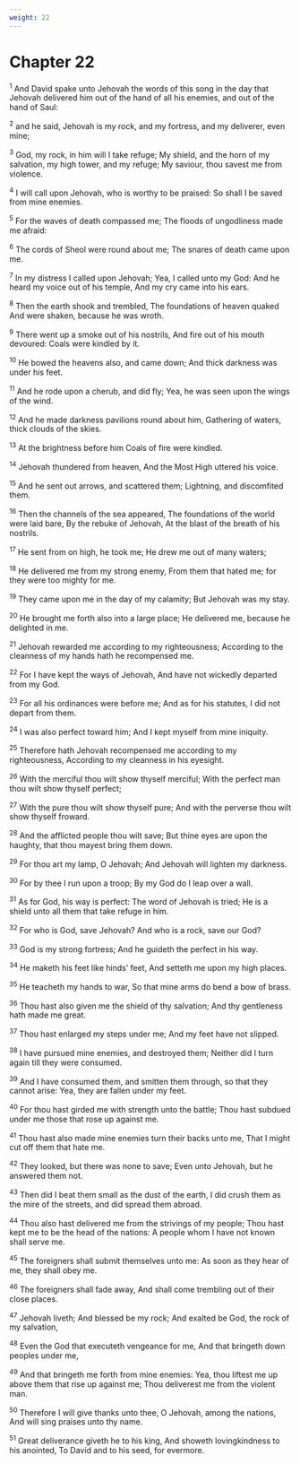 ```yaml
---
weight: 22
---
```


# Chapter 22

<sup>1</sup> And David spake unto Jehovah the words of this song in the day that Jehovah delivered him out of the hand of all his enemies, and out of the hand of Saul: 

<sup>2</sup> and he said, Jehovah is my rock, and my fortress, and my deliverer, even mine; 

<sup>3</sup> God, my rock, in him will I take refuge; My shield, and the horn of my salvation, my high tower, and my refuge; My saviour, thou savest me from violence. 

<sup>4</sup> I will call upon Jehovah, who is worthy to be praised: So shall I be saved from mine enemies. 

<sup>5</sup> For the waves of death compassed me; The floods of ungodliness made me afraid: 

<sup>6</sup> The cords of Sheol were round about me; The snares of death came upon me. 

<sup>7</sup> In my distress I called upon Jehovah; Yea, I called unto my God: And he heard my voice out of his temple, And my cry came into his ears. 

<sup>8</sup> Then the earth shook and trembled, The foundations of heaven quaked And were shaken, because he was wroth. 

<sup>9</sup> There went up a smoke out of his nostrils, And fire out of his mouth devoured: Coals were kindled by it. 

<sup>10</sup> He bowed the heavens also, and came down; And thick darkness was under his feet. 

<sup>11</sup> And he rode upon a cherub, and did fly; Yea, he was seen upon the wings of the wind. 

<sup>12</sup> And he made darkness pavilions round about him, Gathering of waters, thick clouds of the skies. 

<sup>13</sup> At the brightness before him Coals of fire were kindled. 

<sup>14</sup> Jehovah thundered from heaven, And the Most High uttered his voice. 

<sup>15</sup> And he sent out arrows, and scattered them; Lightning, and discomfited them. 

<sup>16</sup> Then the channels of the sea appeared, The foundations of the world were laid bare, By the rebuke of Jehovah, At the blast of the breath of his nostrils. 

<sup>17</sup> He sent from on high, he took me; He drew me out of many waters; 

<sup>18</sup> He delivered me from my strong enemy, From them that hated me; for they were too mighty for me. 

<sup>19</sup> They came upon me in the day of my calamity; But Jehovah was my stay. 

<sup>20</sup> He brought me forth also into a large place; He delivered me, because he delighted in me. 

<sup>21</sup> Jehovah rewarded me according to my righteousness; According to the cleanness of my hands hath he recompensed me. 

<sup>22</sup> For I have kept the ways of Jehovah, And have not wickedly departed from my God. 

<sup>23</sup> For all his ordinances were before me; And as for his statutes, I did not depart from them. 

<sup>24</sup> I was also perfect toward him; And I kept myself from mine iniquity. 

<sup>25</sup> Therefore hath Jehovah recompensed me according to my righteousness, According to my cleanness in his eyesight. 

<sup>26</sup> With the merciful thou wilt show thyself merciful; With the perfect man thou wilt show thyself perfect; 

<sup>27</sup> With the pure thou wilt show thyself pure; And with the perverse thou wilt show thyself froward. 

<sup>28</sup> And the afflicted people thou wilt save; But thine eyes are upon the haughty, that thou mayest bring them down. 

<sup>29</sup> For thou art my lamp, O Jehovah; And Jehovah will lighten my darkness. 

<sup>30</sup> For by thee I run upon a troop; By my God do I leap over a wall. 

<sup>31</sup> As for God, his way is perfect: The word of Jehovah is tried; He is a shield unto all them that take refuge in him. 

<sup>32</sup> For who is God, save Jehovah? And who is a rock, save our God? 

<sup>33</sup> God is my strong fortress; And he guideth the perfect in his way. 

<sup>34</sup> He maketh his feet like hinds’ feet, And setteth me upon my high places. 

<sup>35</sup> He teacheth my hands to war, So that mine arms do bend a bow of brass. 

<sup>36</sup> Thou hast also given me the shield of thy salvation; And thy gentleness hath made me great. 

<sup>37</sup> Thou hast enlarged my steps under me; And my feet have not slipped. 

<sup>38</sup> I have pursued mine enemies, and destroyed them; Neither did I turn again till they were consumed. 

<sup>39</sup> And I have consumed them, and smitten them through, so that they cannot arise: Yea, they are fallen under my feet. 

<sup>40</sup> For thou hast girded me with strength unto the battle; Thou hast subdued under me those that rose up against me. 

<sup>41</sup> Thou hast also made mine enemies turn their backs unto me, That I might cut off them that hate me. 

<sup>42</sup> They looked, but there was none to save; Even unto Jehovah, but he answered them not. 

<sup>43</sup> Then did I beat them small as the dust of the earth, I did crush them as the mire of the streets, and did spread them abroad. 

<sup>44</sup> Thou also hast delivered me from the strivings of my people; Thou hast kept me to be the head of the nations: A people whom I have not known shall serve me. 

<sup>45</sup> The foreigners shall submit themselves unto me: As soon as they hear of me, they shall obey me. 

<sup>46</sup> The foreigners shall fade away, And shall come trembling out of their close places. 

<sup>47</sup> Jehovah liveth; And blessed be my rock; And exalted be God, the rock of my salvation, 

<sup>48</sup> Even the God that executeth vengeance for me, And that bringeth down peoples under me, 

<sup>49</sup> And that bringeth me forth from mine enemies: Yea, thou liftest me up above them that rise up against me; Thou deliverest me from the violent man. 

<sup>50</sup> Therefore I will give thanks unto thee, O Jehovah, among the nations, And will sing praises unto thy name. 

<sup>51</sup> Great deliverance giveth he to his king, And showeth lovingkindness to his anointed, To David and to his seed, for evermore. 


